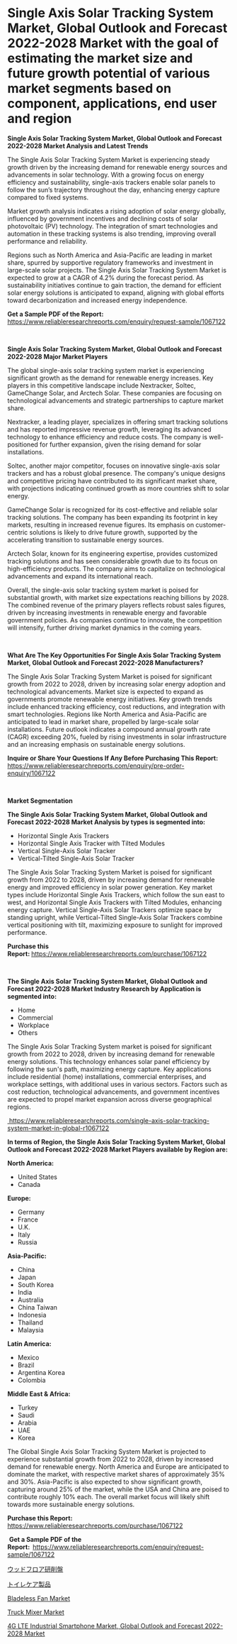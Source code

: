 <p><h1>Single Axis Solar Tracking System Market, Global Outlook and Forecast 2022-2028 Market with the goal of estimating the market size and future growth potential of various market segments based on component, applications, end user and region</h1></p><p><strong>Single Axis Solar Tracking System Market, Global Outlook and Forecast 2022-2028 Market Analysis and Latest Trends</strong></p>
<p><p>The Single Axis Solar Tracking System Market is experiencing steady growth driven by the increasing demand for renewable energy sources and advancements in solar technology. With a growing focus on energy efficiency and sustainability, single-axis trackers enable solar panels to follow the sun’s trajectory throughout the day, enhancing energy capture compared to fixed systems. </p><p>Market growth analysis indicates a rising adoption of solar energy globally, influenced by government incentives and declining costs of solar photovoltaic (PV) technology. The integration of smart technologies and automation in these tracking systems is also trending, improving overall performance and reliability. </p><p>Regions such as North America and Asia-Pacific are leading in market share, spurred by supportive regulatory frameworks and investment in large-scale solar projects. The Single Axis Solar Tracking System Market is expected to grow at a CAGR of 4.2% during the forecast period. As sustainability initiatives continue to gain traction, the demand for efficient solar energy solutions is anticipated to expand, aligning with global efforts toward decarbonization and increased energy independence.</p></p>
<p><strong>Get a Sample PDF of the Report:&nbsp;</strong> <a href="https://www.reliableresearchreports.com/enquiry/request-sample/1067122">https://www.reliableresearchreports.com/enquiry/request-sample/1067122</a></p>
<p>&nbsp;</p>
<p><strong>Single Axis Solar Tracking System Market, Global Outlook and Forecast 2022-2028 Major Market Players</strong></p>
<p><p>The global single-axis solar tracking system market is experiencing significant growth as the demand for renewable energy increases. Key players in this competitive landscape include Nextracker, Soltec, GameChange Solar, and Arctech Solar. These companies are focusing on technological advancements and strategic partnerships to capture market share.</p><p>Nextracker, a leading player, specializes in offering smart tracking solutions and has reported impressive revenue growth, leveraging its advanced technology to enhance efficiency and reduce costs. The company is well-positioned for further expansion, given the rising demand for solar installations.</p><p>Soltec, another major competitor, focuses on innovative single-axis solar trackers and has a robust global presence. The company's unique designs and competitive pricing have contributed to its significant market share, with projections indicating continued growth as more countries shift to solar energy.</p><p>GameChange Solar is recognized for its cost-effective and reliable solar tracking solutions. The company has been expanding its footprint in key markets, resulting in increased revenue figures. Its emphasis on customer-centric solutions is likely to drive future growth, supported by the accelerating transition to sustainable energy sources.</p><p>Arctech Solar, known for its engineering expertise, provides customized tracking solutions and has seen considerable growth due to its focus on high-efficiency products. The company aims to capitalize on technological advancements and expand its international reach.</p><p>Overall, the single-axis solar tracking system market is poised for substantial growth, with market size expectations reaching billions by 2028. The combined revenue of the primary players reflects robust sales figures, driven by increasing investments in renewable energy and favorable government policies. As companies continue to innovate, the competition will intensify, further driving market dynamics in the coming years.</p></p>
<p>&nbsp;</p>
<p><strong>What Are The Key Opportunities For Single Axis Solar Tracking System Market, Global Outlook and Forecast 2022-2028 Manufacturers?</strong></p>
<p><p>The Single Axis Solar Tracking System Market is poised for significant growth from 2022 to 2028, driven by increasing solar energy adoption and technological advancements. Market size is expected to expand as governments promote renewable energy initiatives. Key growth trends include enhanced tracking efficiency, cost reductions, and integration with smart technologies. Regions like North America and Asia-Pacific are anticipated to lead in market share, propelled by large-scale solar installations. Future outlook indicates a compound annual growth rate (CAGR) exceeding 20%, fueled by rising investments in solar infrastructure and an increasing emphasis on sustainable energy solutions.</p></p>
<p><strong>Inquire or Share Your Questions If Any Before Purchasing This Report:</strong> <a href="https://www.reliableresearchreports.com/enquiry/pre-order-enquiry/1067122">https://www.reliableresearchreports.com/enquiry/pre-order-enquiry/1067122</a></p>
<p>&nbsp;</p>
<p><strong>Market Segmentation</strong></p>
<p><strong>The Single Axis Solar Tracking System Market, Global Outlook and Forecast 2022-2028 Market Analysis by types is segmented into:</strong></p>
<p><ul><li>Horizontal Single Axis Trackers</li><li>Horizontal Single Axis Tracker with Tilted Modules</li><li>Vertical Single-Axis Solar Tracker</li><li>Vertical-Tilted Single-Axis Solar Tracker</li></ul></p>
<p><p>The Single Axis Solar Tracking System Market is poised for significant growth from 2022 to 2028, driven by increasing demand for renewable energy and improved efficiency in solar power generation. Key market types include Horizontal Single Axis Trackers, which follow the sun east to west, and Horizontal Single Axis Trackers with Tilted Modules, enhancing energy capture. Vertical Single-Axis Solar Trackers optimize space by standing upright, while Vertical-Tilted Single-Axis Solar Trackers combine vertical positioning with tilt, maximizing exposure to sunlight for improved performance.</p></p>
<p><strong>Purchase this Report:&nbsp;</strong><a href="https://www.reliableresearchreports.com/purchase/1067122">https://www.reliableresearchreports.com/purchase/1067122</a></p>
<p>&nbsp;</p>
<p><strong>The Single Axis Solar Tracking System Market, Global Outlook and Forecast 2022-2028 Market Industry Research by Application is segmented into:</strong></p>
<p><ul><li>Home</li><li>Commercial</li><li>Workplace</li><li>Others</li></ul></p>
<p><p>The Single Axis Solar Tracking System market is poised for significant growth from 2022 to 2028, driven by increasing demand for renewable energy solutions. This technology enhances solar panel efficiency by following the sun's path, maximizing energy capture. Key applications include residential (home) installations, commercial enterprises, and workplace settings, with additional uses in various sectors. Factors such as cost reduction, technological advancements, and government incentives are expected to propel market expansion across diverse geographical regions.</p></p>
<p><a href="https://www.reliableresearchreports.com/single-axis-solar-tracking-system-market-in-global-r1067122">&nbsp;https://www.reliableresearchreports.com/single-axis-solar-tracking-system-market-in-global-r1067122</a></p>
<p><strong>In terms of Region, the Single Axis Solar Tracking System Market, Global Outlook and Forecast 2022-2028 Market Players available by Region are:</strong></p>
<p>
    <p> <strong> North America: </strong>
        <ul>
            <li>United States</li>
            <li>Canada</li>
        </ul>
        </p> 
    <p> <strong> Europe: </strong>
        <ul>
            <li>Germany</li>
            <li>France</li>
            <li>U.K.</li>
            <li>Italy</li>
            <li>Russia</li>
        </ul>
        </p> 
    <p> <strong> Asia-Pacific: </strong>
        <ul>
            <li>China</li>
            <li>Japan</li>
            <li>South Korea</li>
            <li>India</li>
            <li>Australia</li>
            <li>China Taiwan</li>
            <li>Indonesia</li>
            <li>Thailand</li>
            <li>Malaysia</li>
        </ul>
        </p> 
    <p> <strong> Latin America: </strong>
        <ul>
            <li>Mexico</li>
            <li>Brazil</li>
            <li>Argentina Korea</li>
            <li>Colombia</li>
        </ul>
        </p> 
    <p> <strong> Middle East & Africa: </strong>
        <ul>
            <li>Turkey</li>
            <li>Saudi</li>
            <li>Arabia</li>
            <li>UAE</li>
            <li>Korea</li>
        </ul>
    </p>
    </p>
<p><p>The Global Single Axis Solar Tracking System Market is projected to experience substantial growth from 2022 to 2028, driven by increased demand for renewable energy. North America and Europe are anticipated to dominate the market, with respective market shares of approximately 35% and 30%. Asia-Pacific is also expected to show significant growth, capturing around 25% of the market, while the USA and China are poised to contribute roughly 10% each. The overall market focus will likely shift towards more sustainable energy solutions.</p></p>
<p><strong>Purchase this Report: </strong><a href="https://www.reliableresearchreports.com/purchase/1067122">https://www.reliableresearchreports.com/purchase/1067122</a></p>
<p>&nbsp;<strong>Get a Sample PDF of the Report:&nbsp;&nbsp;</strong><a href="https://www.reliableresearchreports.com/enquiry/request-sample/1067122">https://www.reliableresearchreports.com/enquiry/request-sample/1067122</a></p>
<p><strong></strong></p>
<p><p><a href="https://medium.com/@oswaldheman9gu/2024%E5%B9%B4%E3%81%8B%E3%82%892031%E5%B9%B4%E3%81%BE%E3%81%A7%E3%81%AE%E6%9C%A8%E8%A3%BD%E3%83%95%E3%83%AD%E3%82%A2%E7%A0%94%E5%89%8A%E6%A9%9F%E5%B8%82%E5%A0%B4%E3%81%AE%E6%88%90%E9%95%B7%E8%A6%8B%E9%80%9A%E3%81%97%E3%81%A8-%E3%82%A2%E3%83%97%E3%83%AA%E3%82%B1%E3%83%BC%E3%82%B7%E3%83%A7%E3%83%B3%E5%88%A5-%E5%9C%B0%E5%9F%9F%E5%88%A5%E3%81%AE%E5%B8%82%E5%A0%B4%E5%8B%95%E5%90%91%E5%88%86%E6%9E%90%E3%81%8A%E3%82%88%E3%81%B3%E5%8F%8E%E7%9B%8A%E3%82%92%E5%9F%BA%E3%81%AB%E3%81%97%E3%81%9F7-1-%E3%81%AEcagr%E3%82%92%E4%BA%88%E6%B8%AC%E3%81%97%E3%81%A6%E3%81%84%E3%81%BE%E3%81%99-62db9ff0789a">ウッドフロア研削盤</a></p><p><a href="https://medium.com/@skylarreilly36/%E3%83%88%E3%82%A4%E3%83%AC%E3%82%B1%E3%82%A2%E8%A3%BD%E5%93%81%E5%B8%82%E5%A0%B4%E8%AA%BF%E6%9F%BB%E5%A0%B1%E5%91%8A%E6%9B%B8-2031%E5%B9%B4%E3%81%BE%E3%81%A7%E3%81%AB%E5%B9%B4%E5%B9%B3%E5%9D%87%E6%88%90%E9%95%B7%E7%8E%875-5-%E3%81%A7%E6%88%90%E9%95%B7%E3%81%99%E3%82%8B%E3%83%88%E3%82%A4%E3%83%AC%E3%82%B1%E3%82%A2%E8%A3%BD%E5%93%81%E5%B8%82%E5%A0%B4%E3%81%AE%E5%B8%82%E5%A0%B4%E8%A6%8F%E6%A8%A1%E3%81%A8%E5%8F%8E%E7%9B%8A%E5%88%86%E6%9E%90%E3%81%AE%E6%8E%A2%E6%B1%82-80a47349a07d">トイレケア製品</a></p><p><a href="https://www.linkedin.com/pulse/emerging-bladeless-fan-market-opportunities-analysis-3eeic?trackingId=oRZzI2W5R4yGZeaazRJTPw%3D%3D">Bladeless Fan Market</a></p><p><a href="https://www.linkedin.com/pulse/truck-mixer-industry-sector-market-dynamics-future-oqe8f?trackingId=riVf7gjQTEeR8iXVd8UwtQ%3D%3D">Truck Mixer Market</a></p><p><a href="https://github.com/CliffMedina6/Market-Research-Report-List-6/blob/main/4g-lte-industrial-smartphone-market-global-outlook-and-forecast-2022-2028-market.md">4G LTE Industrial Smartphone Market, Global Outlook and Forecast 2022-2028 Market</a></p></p>